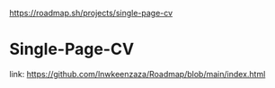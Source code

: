 
https://roadmap.sh/projects/single-page-cv

# Single-Page-CV
link: https://github.com/lnwkeenzaza/Roadmap/blob/main/index.html
